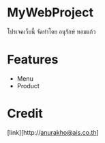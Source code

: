 # MyWebProject
โปรเจคเว็บนี้ จัดทำโดย อนุรักษ์ หอมแก้ว 
# Features
- Menu
- Product

# Credit
[link][http://anurakho@ais.co.th]
